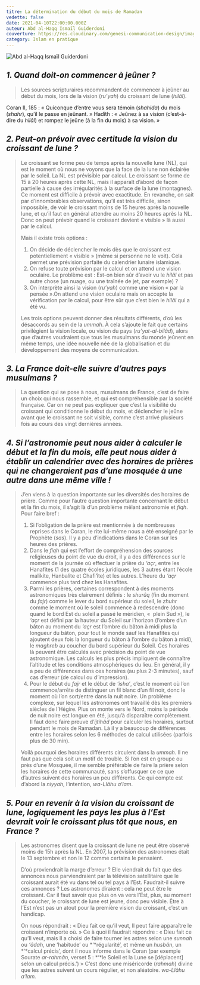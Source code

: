 ```yaml
---
titre: La détermination du début du mois de Ramadan
vedette: false
date: 2021-04-10T22:00:00.000Z
auteur: Abd al-Haqq Ismaïl Guiderdoni
couverture: https://res.cloudinary.com/genesi-communication-design/image/upload/v1604654415/ihei/couvertures/islam-en-pratique-7_v2orqf.jpg
category: Islam en pratique
---
```

![Abd al-Haqq Ismaïl Guiderdoni](https://res.cloudinary.com/genesi-communication-design/image/upload/v1604654777/ihei/couvertures/islam-en-pratique-10_a4ksqu.jpg "Abd al-Haqq Ismaïl Guiderdoni")

## *1. Quand doit-on commencer à jeûner&nbsp;?*

> Les sources scripturaires recommandent de commencer à jeûner au début du mois, lors de la vision (*ru’yah*) du croissant de lune (*hilâl*).

Coran II, 185&nbsp;: «&nbsp;Quiconque d’entre vous sera témoin (*shahida*) du mois (*shahr*), qu’il le passe en jeûnant.&nbsp;» 
Hadîth&nbsp;: «&nbsp;Jeûnez à sa vision (c’est-à-dire du *hilâl*) et rompez le jeûne (à la fin du mois) à sa vision.&nbsp;» 

## *2. Peut-on prévoir avec certitude la vision du croissant de lune&nbsp;?*

> Le croissant se forme peu de temps après la nouvelle lune (NL), qui est le moment où nous ne voyons que la face de la lune non éclairée par le soleil. La NL est prévisible par calcul. Le croissant se forme de 15 à 20 heures après cette NL, mais il apparaît d’abord de façon partielle à cause des irrégularités à la surface de la lune (montagnes). Ce moment est difficile à prévoir avec exactitude. En revanche, on sait par d’innombrables observations, qu’il est très difficile, sinon impossible, de voir le croissant moins de 15 heures après la nouvelle lune, et qu’il faut en général attendre au moins 20 heures après la NL. Donc on peut prévoir quand le croissant devient «&nbsp;visible&nbsp;» là aussi par le calcul. 
>
> Mais il existe trois options&nbsp;: 
>
> 1. On décide de déclencher le mois dès que le croissant est potentiellement 
>    «&nbsp;visible&nbsp;» (même si personne ne le voit). Cela permet une prévision parfaite du calendrier lunaire islamique.  
> 2. On refuse toute prévision par le calcul et on attend une vision oculaire. Le problème est&nbsp;: Est-on bien sûr d’avoir vu le *hilâl* et pas autre chose (un nuage, ou une traînée de jet, par exemple)&nbsp;?
> 3. On interprète ainsi la vision (*ru’yah*) comme une vision «&nbsp;par la pensée&nbsp;».On attend une vision oculaire mais on accepte la vérification par le calcul, pour être sûr que c’est bien le *hilâl* qui a été vu.
>
> Les trois options peuvent donner des résultats différents, d’où les désaccords au sein de la *ummah*. À cela s’ajoute le fait que certains privilégient la vision locale, ou vision du pays (*ru’yat-al-bilâd*), alors que d’autres voudraient que tous les musulmans du monde jeûnent en même temps, une idée nouvelle née de la globalisation et du développement des moyens de communication.

## *3. La France doit-elle suivre d’autres pays musulmans&nbsp;?*

> La question qui se pose à nous, musulmans de France, c’est de faire un choix qui nous rassemble, et qui est compréhensible par la société française. Car on ne peut pas expliquer que c’est la visibilité du croissant qui conditionne le début du mois, et déclencher le jeûne avant que le croissant ne soit visible, comme c’est arrivé plusieurs fois au cours des vingt dernières années.

## *4. Si l’astronomie peut nous aider à calculer le début et la fin du mois, elle peut nous aider à établir un calendrier avec des horaires de prières qui ne changeraient pas d’une mosquée à une autre dans une même ville&nbsp;!*

> J’en viens à la question importante sur les diversités des horaires de prière. Comme pour l’autre question importante concernant le début et la fin du mois, il s’agit là d’un problème mêlant astronomie et *fiqh*. Pour faire bref&nbsp;: 
>
> 1. Si l’obligation de la prière est mentionnée à de nombreuses reprises dans le Coran, le rite lui-même nous a été enseigné par le Prophète (*sas*). Il y a peu d’indications dans le Coran sur les heures des prières. 
> 2. Dans le *fiqh* qui est l’effort de compréhension des sources religieuses du point de vue du droit, il y a des différences sur le moment de la journée où effectuer la prière du *‘açr*, entre les Hanafites (1 des quatre écoles juridiques, les 3 autres étant l’école malikite, Hanbalite et Chafi’îte) et les autres. L’heure du *‘açr* commence plus tard chez les Hanafites. 
> 3. Parmi les prières, certaines correspondent à des moments astronomiques très clairement définis&nbsp;: le *shurûq* (fin du moment du *fajr*) comme le lever du bord supérieur du soleil, le *zhuhr* comme le moment où le soleil commence à redescendre (donc quand le bord Est du soleil a passé le méridien, «&nbsp;&nbsp;plein Sud&nbsp;»), le *‘açr* est défini par la hauteur du Soleil sur l’horizon (l’ombre d’un bâton au moment du *‘açr* est l’ombre du bâton à midi plus la longueur du bâton, pour tout le monde sauf les Hanafites qui ajoutent deux fois la longueur du bâton à l’ombre du bâton à midi), le *maghreb* au coucher du bord supérieur du Soleil. Ces horaires là peuvent être calculés avec précision du point de vue astronomique. Les calculs les plus précis impliquent de connaître l’altitude et les conditions atmosphériques du lieu. En général, il y a peu de différences dans ces horaires (au plus 2-3 minutes), sauf cas d’erreur (de calcul ou d’impression). 
> 4. Pour le début du *fajr* et le début de *‘isha’*, c’est le moment où l’on commence/arrête de distinguer un fil blanc d’un fil noir, donc le moment où l’on sort/entre dans la nuit noire. Un problème complexe, sur lequel les astronomes ont travaillé dès les premiers siècles de l’Hégire. Plus on monte vers le Nord, moins la période de nuit noire est longue en été, jusqu’à disparaître complètement. Il faut donc faire preuve d’*ijtihâd* pour calculer les horaires, surtout pendant le mois de Ramadan. Là il y a beaucoup de différences entre les horaires selon les 6 méthodes de calcul utilisées (parfois plus de 30 min). 
>
> Voilà pourquoi des horaires différents circulent dans la *ummah*. Il ne faut pas que cela soit un motif de trouble. Si l’on est en groupe ou près d’une Mosquée, il me semble préférable de faire la prière selon les horaires de cette communauté, sans s’offusquer ce ce que d’autres suivent des horaires un peu différents. Ce qui compte est d’abord la *niyyah*, l’intention, *wa-Llâhu a‘lam*.

## *5. Pour en revenir à la vision du croissant de lune, logiquement les pays les plus à l’Est devrait voir le croissant plus tôt que nous, en France&nbsp;?*

> Les astronomes disent que la croissant de lune ne peut être observé moins de 15h après la NL. En 2007, la prévision des astronomes était le 13 septembre et non le 12 comme certains le pensaient. 
>
> D’où proviendrait la marge d’erreur&nbsp;? Elle viendrait du fait que des annonces nous parviendraient par la télévision satellitaire que le croissant aurait été vu dans tel ou tel pays à l’Est. Faudrait-il suivre ces annonces&nbsp;? Les astronomes diraient&nbsp;: cela ne peut être le croissant. Car il faut savoir que plus on va vers l’Est, plus, au moment du coucher, le croissant de lune est jeune, donc peu visible. Être à l’Est n’est pas un atout pour la première vision du croissant, c’est un handicap. 
>
> On nous répondrait&nbsp;: «&nbsp;Dieu fait ce qu’il veut, Il peut faire apparaître le croissant n’importe où.&nbsp;» Ce à quoi il faudrait répondre&nbsp;: «&nbsp;Dieu fait ce qu’Il veut, mais Il a choisi de faire tourner les astres selon une *sunnah* ou *‘âdah*, une ‘habitude’ ou *‘*régularité’, et même un *husbân*, un *‘*calcul précis’, dont il nous informe dans le Coran (par exemple Sourate *ar-rahmân*, verset 5&nbsp;: *‘*le Soleil et la Lune se \[déplacent] selon un calcul précis.’)&nbsp;» C’est donc une miséricorde (*rahmah*) divine que les astres suivent un cours régulier, et non aléatoire. *wa-Llâhu a‘lam.*